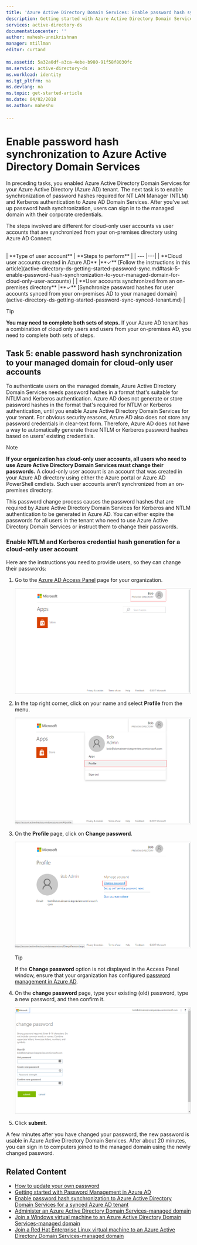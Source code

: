 ```yaml
---
title: 'Azure Active Directory Domain Services: Enable password hash synchronization | Microsoft Docs'
description: Getting started with Azure Active Directory Domain Services
services: active-directory-ds
documentationcenter: ''
author: mahesh-unnikrishnan
manager: mtillman
editor: curtand

ms.assetid: 5a32a0df-a3ca-4ebe-b980-91f58f8030fc
ms.service: active-directory-ds
ms.workload: identity
ms.tgt_pltfrm: na
ms.devlang: na
ms.topic: get-started-article
ms.date: 04/02/2018
ms.author: maheshu

---
```

# Enable password hash synchronization to Azure Active Directory Domain Services
In preceding tasks, you enabled Azure Active Directory Domain Services for your Azure Active Directory (Azure AD) tenant. The next task is to enable synchronization of password hashes required for NT LAN Manager (NTLM) and Kerberos authentication to Azure AD Domain Services. After you've set up password hash synchronization, users can sign in to the managed domain with their corporate credentials.

The steps involved are different for cloud-only user accounts vs user accounts that are synchronized from your on-premises directory using Azure AD Connect. 

<br>
| **Type of user account** | **Steps to perform** |
| --- |---|
| **Cloud user accounts created in Azure AD** |**&#x2713;** [Follow the instructions in this article](active-directory-ds-getting-started-password-sync.md#task-5-enable-password-hash-synchronization-to-your-managed-domain-for-cloud-only-user-accounts) |
| **User accounts synchronized from an on-premises directory** |**&#x2713;** [Synchronize password hashes for user accounts synced from your on-premises AD to your managed domain](active-directory-ds-getting-started-password-sync-synced-tenant.md) | 

<br>

> [!TIP]
> **You may need to complete both sets of steps.**
> If your Azure AD tenant has a combination of cloud only users and users from your on-premises AD, you need to complete both sets of steps.
>

## Task 5: enable password hash synchronization to your managed domain for cloud-only user accounts
To authenticate users on the managed domain, Azure Active Directory Domain Services needs password hashes in a format that's suitable for NTLM and Kerberos authentication. Azure AD does not generate or store password hashes in the format that's required for NTLM or Kerberos authentication, until you enable Azure Active Directory Domain Services for your tenant. For obvious security reasons, Azure AD also does not store any password credentials in clear-text form. Therefore, Azure AD does not have a way to automatically generate these NTLM or Kerberos password hashes based on users' existing credentials.

> [!NOTE]
> **If your organization has cloud-only user accounts, all users who need to use Azure Active Directory Domain Services must change their passwords.** A cloud-only user account is an account that was created in your Azure AD directory using either the Azure portal or Azure AD PowerShell cmdlets. Such user accounts aren't synchronized from an on-premises directory.
>
>

This password change process causes the password hashes that are required by Azure Active Directory Domain Services for Kerberos and NTLM authentication to be generated in Azure AD. You can either expire the passwords for all users in the tenant who need to use Azure Active Directory Domain Services or instruct them to change their passwords.

### Enable NTLM and Kerberos credential hash generation for a cloud-only user account
Here are the instructions you need to provide users, so they can change their passwords:

1. Go to the [Azure AD Access Panel](http://myapps.microsoft.com) page for your organization.

    ![Launch the Azure AD access panel](./media/active-directory-domain-services-getting-started/access-panel.png)

2. In the top right corner, click on your name and select **Profile** from the menu.

    ![Select profile](./media/active-directory-domain-services-getting-started/select-profile.png)

3. On the **Profile** page, click on **Change password**.

    ![Click on "Change password"](./media/active-directory-domain-services-getting-started/user-change-password.png)

   > [!TIP]
   > If the **Change password** option is not displayed in the Access Panel window, ensure that your organization has configured [password management in Azure AD](../active-directory/active-directory-passwords-getting-started.md).
   >
   >
4. On the **change password** page, type your existing (old) password, type a new password, and then confirm it.

    ![Create a virtual network for Azure AD Domain Services.](./media/active-directory-domain-services-getting-started/user-change-password2.png)

5. Click **submit**.

A few minutes after you have changed your password, the new password is usable in Azure Active Directory Domain Services. After about 20 minutes, you can sign in to computers joined to the managed domain using the newly changed password.

## Related Content
* [How to update your own password](../active-directory/active-directory-passwords-update-your-own-password.md)
* [Getting started with Password Management in Azure AD](../active-directory/active-directory-passwords-getting-started.md)
* [Enable password hash synchronization to Azure Active Directory Domain Services for a synced Azure AD tenant](active-directory-ds-getting-started-password-sync-synced-tenant.md)
* [Administer an Azure Active Directory Domain Services-managed domain](active-directory-ds-admin-guide-administer-domain.md)
* [Join a Windows virtual machine to an Azure Active Directory Domain Services-managed domain](active-directory-ds-admin-guide-join-windows-vm.md)
* [Join a Red Hat Enterprise Linux virtual machine to an Azure Active Directory Domain Services-managed domain](active-directory-ds-admin-guide-join-rhel-linux-vm.md)
